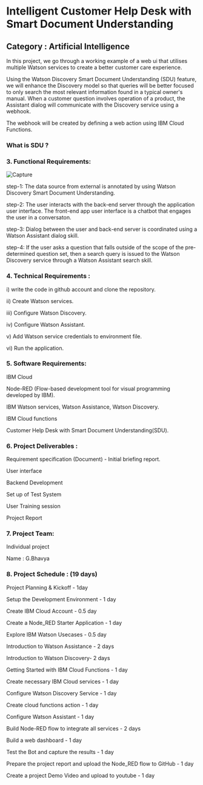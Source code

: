# Intelligent Customer Help Desk with Smart Document Understanding

## Category : Artificial  Intelligence

In this project, we go through a working example of a web ui that utilises multiple Watson services to create a better customer care experience.

Using the Watson Discovery Smart Document Understanding (SDU) feature, we will enhance the Discovery model so that queries will be better focused to only search the most relevant information found in a typical owner's manual. When a customer question involves operation of a product, the Assistant dialog will communicate with the Discovery service using a webhook.

The webhook will be created by defining a web action using IBM Cloud Functions.

### What is SDU ?


### 3. Functional  Requirements:

![Capture](https://user-images.githubusercontent.com/64901867/81792927-55dc0580-9526-11ea-9339-8c817ecac130.PNG)

step-1: The  data  source  from  external  is  annotated  by  using  Watson  Discovery Smart  Document  Understanding.

step-2: The  user  interacts  with  the  back-end  server  through  the  application  user  interface. The  front-end  app  user  interface  is  a  chatbot  that  engages  the  user  in  a  conversaton.

step-3: Dialog  between  the  user  and  back-end  server is  coordinated  using  a  Watson  Assistant  dialog  skill.

step-4: If  the  user  asks  a  question  that  falls  outside  of  the  scope  of  the  pre-determined  question  set, then  a  search  query  is  issued  to  the  Watson  Discovery  service  through  a  Watson  Assistant  search  skill.

### 4. Technical  Requirements :

i) write  the  code  in  github  account  and  clone  the  repository.

ii) Create  Watson  services.

iii) Configure  Watson  Discovery.

iv) Configure  Watson  Assistant.

v) Add  Watson  service  credentials  to  environment  file.

vi) Run  the  application.

### 5. Software  Requirements:

IBM  Cloud

Node-RED (Flow-based  development  tool  for  visual  programming  developed  by  IBM).

IBM  Watson  services, Watson  Assistance, Watson  Discovery.

IBM  Cloud  functions

Customer  Help  Desk  with  Smart  Document  Understanding(SDU).

### 6. Project  Deliverables :

Requirement  specification (Document) - Initial  briefing  report.

User  interface

Backend  Development

Set up of Test System

User Training  session

Project Report

### 7. Project  Team:

Individual  project

Name : G.Bhavya

### 8. Project  Schedule : (19  days)

Project  Planning  & Kickoff - 1day

Setup  the  Development  Environment - 1 day

Create IBM  Cloud  Account - 0.5 day

Create  a  Node_RED  Starter  Application - 1 day

Explore  IBM  Watson  Usecases - 0.5  day

Introduction  to  Watson  Assistance - 2 days

Introduction  to  Watson  Discovery- 2 days

Getting  Started  with  IBM  Cloud  Functions - 1 day

Create  necessary  IBM  Cloud  services - 1 day

Configure  Watson  Discovery  Service - 1 day

Create  cloud  functions  action - 1 day

Configure  Watson  Assistant - 1 day

Build  Node-RED  flow  to  integrate  all  services - 2 days

Build  a  web  dashboard - 1 day

Test  the  Bot  and  capture  the  results - 1 day

Prepare  the  project  report  and  upload  the  Node_RED  flow  to  GitHub - 1 day

Create  a  project  Demo  Video  and  upload  to  youtube - 1 day
